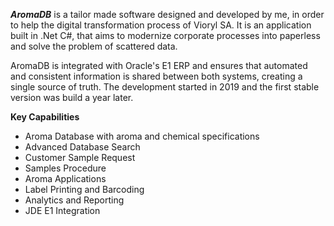 ***AromaDB*** is a tailor made software designed and developed by me, in order to help the digital transformation process of Vioryl SA. It is an application built in .Net C#, that aims to modernize corporate processes into paperless and solve the problem of scattered data.

AromaDB is integrated with Oracle's E1 ERP and ensures that automated and consistent information is shared between both systems, creating a single source of truth. The development started in 2019 and the first stable version was build a year later.

**Key Capabilities**

- Aroma Database with aroma and chemical specifications
- Advanced Database Search
- Customer Sample Request
- Samples Procedure
- Aroma Applications
- Label Printing and Barcoding
- Analytics and Reporting
- JDE E1 Integration
